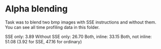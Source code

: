 # Alpha blending
Task was to blend two bmp images with SSE instructions and without them. You can see all time profiling data in this folder. 

SSE only: 		3.89
Without SSE only:	26.70
Both, inline:		33.15
Both, not inline:	51.08 (3.92 for SSE, 47.16 for ordinary)